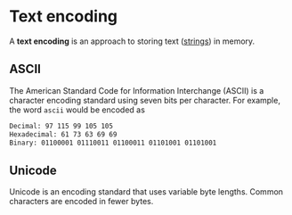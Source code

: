# Text encoding

A **text encoding** is an approach to storing text ([strings](./strings.md)) in
memory.

## ASCII

The American Standard Code for Information Interchange (ASCII) is a character
encoding standard using seven bits per character. For example, the word `ascii`
would be encoded as

```sh
Decimal: 97 115 99 105 105
Hexadecimal: 61 73 63 69 69
Binary: 01100001 01110011 01100011 01101001 01101001
```

## Unicode

Unicode is an encoding standard that uses variable byte lengths. Common
characters are encoded in fewer bytes.
